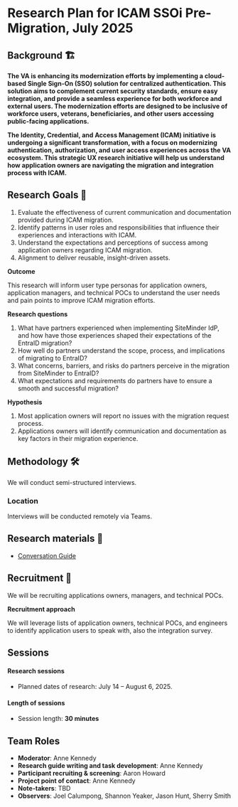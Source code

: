 # **Research Plan for ICAM SSOi Pre-Migration, July 2025**

## Background 🏗️

**The VA is enhancing its modernization efforts by implementing a cloud-based Single Sign-On (SSO) solution for centralized authentication. This solution aims to complement current security standards, ensure easy integration, and provide a seamless experience for both workforce and external users. The modernization efforts are designed to be inclusive of workforce users, veterans, beneficiaries, and other users accessing public-facing applications.**

**The Identity, Credential, and Access Management (ICAM) initiative is undergoing a significant transformation, with a focus on modernizing authentication, authorization, and user access experiences across the VA ecosystem. This strategic UX research initiative will help us understand how application owners are navigating the migration and integration process with ICAM.**

## Research Goals 🥅

1. Evaluate the effectiveness of current communication and documentation provided during ICAM migration. 
2. Identify patterns in user roles and responsibilities that influence their experiences and interactions with ICAM. 
3. Understand the expectations and perceptions of success among application owners regarding ICAM migration. 
4. Alignment to deliver reusable, insight-driven assets. 

**Outcome**

This research will inform user type personas for application owners, application managers, and technical POCs to understand the user needs and pain points to improve ICAM migration efforts. 

**Research questions**

1. What have partners experienced when implementing SiteMinder IdP, and how have those experiences shaped their expectations of the EntraID migration? 
2. How well do partners understand the scope, process, and implications of migrating to EntraID? 
3. What concerns, barriers, and risks do partners perceive in the migration from SiteMinder to EntraID? 
4. What expectations and requirements do partners have to ensure a smooth and successful migration? 

**Hypothesis**

1. Most application owners will report no issues with the migration request process. 
2. Applications owners will identify communication and documentation as key factors in their migration experience. 

## Methodology 🛠️

We will conduct semi-structured interviews.

### Location

Interviews will be conducted remotely via Teams.

## Research materials 📔

- [Conversation Guide](https://github.com/department-of-veterans-affairs/va.gov-team/blob/master/products/single-sign-on/research/user-discovery/2025-07-ssoi-pre-migration-user-interviews/conversation-guide.md)

## Recruitment 🎯

We will be recruiting applications owners, managers, and technical POCs.

**Recruitment approach**

We will leverage lists of application owners, technical POCs, and engineers to identify application users to speak with, also the integration survey.

## Sessions

#### Research sessions

- Planned dates of research: July 14 – August 6, 2025. 

#### Length of sessions

- Session length: **30 minutes**

## Team Roles

- **Moderator**: Anne Kennedy
- **Research guide writing and task development**: Anne Kennedy
- **Participant recruiting & screening**: Aaron Howard
- **Project point of contact**: Anne Kennedy
- **Note-takers**: TBD
- **Observers**: Joel Calumpong, Shannon Yeaker, Jason Hunt, Sherry Smith
